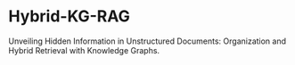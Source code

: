 # Hybrid-KG-RAG
Unveiling Hidden Information in Unstructured Documents: Organization and Hybrid Retrieval with Knowledge Graphs.
